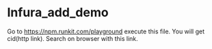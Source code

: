 # Infura_add_demo

Go to https://npm.runkit.com/playground execute this file. You will get cid(http link). Search on browser with this link.

